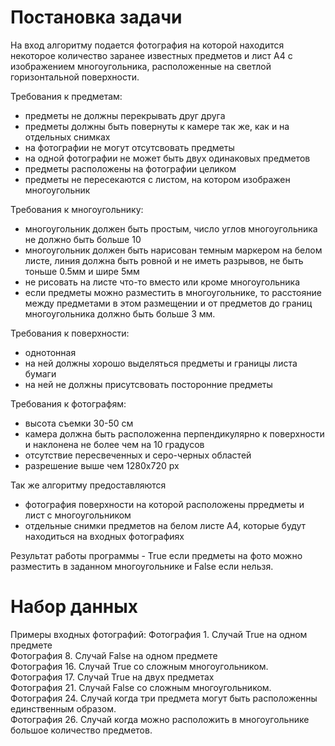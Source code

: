 # Постановка задачи
На вход алгоритму подается фотография на которой находится некоторое количество заранее известных предметов и лист А4 с изображением многоугольника, расположенные на светлой горизонтальной поверхности.

Требования к предметам:
- предметы не должны перекрывать друг друга 
- предметы должны быть повернуты к камере так же, как и на отдельных снимках
- на фотографии не могут отсутсвовать предметы
- на одной фотографии не может быть двух одинаковых предметов
- предметы расположены на фотографии целиком
- предметы не пересекаются с листом, на котором изображен многоугольник

Требования к многоугольнику:
- многоугольник должен быть простым, число углов многоугольника не должно быть больше 10
- многоугольник должен быть нарисован темным маркером на белом листе, линия должна быть ровной и не иметь разрывов, не быть тоньше 0.5мм и шире 5мм
- не рисовать на листе что-то вместо или кроме многоугольника
- если предметы можно разместить в многоугольнике, то расстояние между предметами в этом размещении и от предметов до границ многоугольника должно быть больше 3 мм.

Требования к поверхности:
- однотонная
- на ней должны хорошо выделяться предметы и границы листа бумаги
- на ней не должны присутсвовать посторонние предметы

Требования к фотографям:
- высота съемки 30-50 см
- камера должна быть расположенна перпендикулярно к поверхности и наклонена не более чем на 10 градусов
- отсутствие пересвеченных и серо-черных областей
- разрешение выше чем 1280x720 px

Так же алгоритму предоставляются
- фотография поверхности на которой расположены прредметы и лист с многоугольником
- отдельные снимки предметов на белом листе А4, которые будут находиться на входных фотографиях

Результат работы программы - True если предметы на фото можно разместить в заданном многоугольнике и False если нельзя.
# Набор данных
Примеры входных фотографий:
Фотография 1. Случай True на одном предмете  
Фотография 8. Случай False на одном предмете  
Фотография 16. Случай True со сложным многоугольником.  
Фотография 17. Случай True на двух предметах  
Фотография 21. Случай False со сложным многоугольником.  
Фотография 24. Случай когда три предмета могут быть расположенны единственным образом.  
Фотография 26. Случай когда можно расположить в многоугольнике большое количество предметов.   

